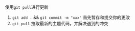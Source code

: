 使用`git pull`进行更新

1. `git add .` && `git commit -m "xxx"` 首先暂存和提交你的更改
2. `git pull` 拉取最新的主题代码，并解决遇到的冲突